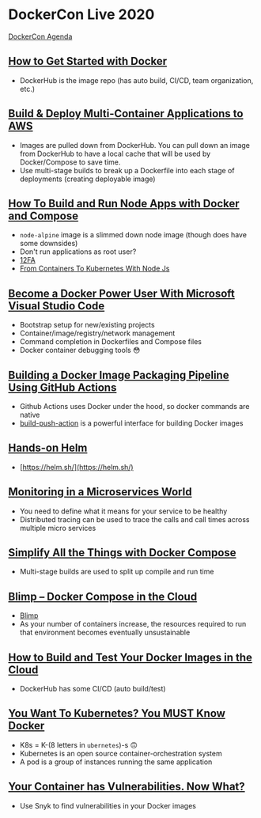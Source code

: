 # DockerCon Live 2020

[DockerCon Agenda](https://docker.events.cube365.net/docker/dockercon)

## [How to Get Started with Docker](https://docker.events.cube365.net/docker/dockercon/content/Videos/hgMFTyX5kYKmTPWZo)

- DockerHub is the image repo (has auto build, CI/CD, team organization, etc.)

## [Build & Deploy Multi-Container Applications to AWS](https://docker.events.cube365.net/docker/dockercon/content/Videos/NNkrWWqJSgBBy3nf3)

- Images are pulled down from DockerHub. You can pull down an image from DockerHub to have a local cache that will be used by Docker/Compose to save time.
- Use multi-stage builds to break up a Dockerfile into each stage of deployments (creating deployable image)

## [How To Build and Run Node Apps with Docker and Compose](https://docker.events.cube365.net/docker/dockercon/content/Videos/eQogQXrN4xCbSuzCt)

- `node-alpine` image is a slimmed down node image (though does have some downsides)
- Don't run applications as root user?
- [12FA](https://12factor.net/)
- [From Containers To Kubernetes With Node Js](https://www.digitalocean.com/community/tutorial_series/from-containers-to-kubernetes-with-node-js)

## [Become a Docker Power User With Microsoft Visual Studio Code](https://docker.events.cube365.net/docker/dockercon/content/Videos/4YkHYPnoQshkmnc26)

- Bootstrap setup for new/existing projects
- Container/image/registry/network management
- Command completion in Dockerfiles and Compose files
- Docker container debugging tools 😳

## [Building a Docker Image Packaging Pipeline Using GitHub Actions](https://docker.events.cube365.net/docker/dockercon/content/Videos/SPWM3BdnCZWPN4fN9)

- Github Actions uses Docker under the hood, so docker commands are native
- [build-push-action](https://github.com/docker/build-push-action)  is a powerful interface for building Docker images

## [Hands-on Helm](https://docker.events.cube365.net/docker/dockercon/content/Videos/ZbxZrH75SKqf78x2S)

- [https://helm.sh/](https://helm.sh/)

## [Monitoring in a Microservices World](https://docker.events.cube365.net/docker/dockercon/content/Videos/ynr2xuTtb9wMhAGEh)

- You need to define what it means for your service to be healthy
- Distributed tracing can be used to trace the calls and call times across multiple micro services

## [Simplify All the Things with Docker Compose](https://docker.events.cube365.net/docker/dockercon/content/Videos/AG9iBqW3BdXTR9Zfh)

- Multi-stage builds are used to split up compile and run time

## [Blimp – Docker Compose in the Cloud](https://docker.events.cube365.net/docker/dockercon/content/Videos/icm6kmb3P3ZT8vwt5)

- [Blimp](https://kelda.io/)
- As your number of containers increase, the resources required to run that environment becomes eventually unsustainable

## [How to Build and Test Your Docker Images in the Cloud](https://docker.events.cube365.net/docker/dockercon/content/Videos/NjnEcHsq29HMDbMRn)

- DockerHub has some CI/CD (auto build/test)

## [You Want To Kubernetes? You MUST Know Docker](https://docker.events.cube365.net/docker/dockercon/content/Videos/kmhESLz8DvkkpgEqs)

- K8s = K-(8 letters in `ubernetes`)-s 🙃
- Kubernetes is an open source container-orchestration system
- A pod is a group of instances running the same application

## [Your Container has Vulnerabilities. Now What?](https://docker.events.cube365.net/docker/dockercon/content/Videos/GZpzJAapdrSXohzNz)

- Use Snyk to find vulnerabilities in your Docker images
